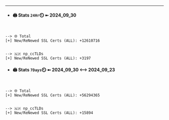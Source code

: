 

---
- #### 🖨️ **Stats** `24Hr`⏲️ ➼ 2024_09_30
```console


--> 🌐 Total
[+] New/ReNewed SSL Certs (ALL): +12610716


--> 🇳🇵 np_ccTLDs
[+] New/ReNewed SSL Certs (ALL): +3197

```

- #### 🖨️ **Stats** `7Days`⏲️ ➼ 2024_09_30 <--> 2024_09_23
```console


--> 🌐 Total
[+] New/ReNewed SSL Certs (ALL): +56294365


--> 🇳🇵 np_ccTLDs
[+] New/ReNewed SSL Certs (ALL): +15894

```

